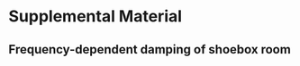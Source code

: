 <script type="text/x-mathjax-config"> MathJax.Hub.Config({ TeX: { equationNumbers: { autoNumber: "all" } } }); </script>
<script type="text/x-mathjax-config">
	MathJax.Hub.Config({
		tex2jax: {
			inlineMath: [ ['$','$'], ["\\(","\\)"] ],
      processEscapes: true
  }
});
</script>
<script src="https://cdn.mathjax.org/mathjax/latest/MathJax.js?config=TeX-AMS-MML_HTMLorMML" type="text/javascript"></script>

<!-- ... -->

<link href="https://maxcdn.bootstrapcdn.com/font-awesome/4.7.0/css/font-awesome.min.css" rel="stylesheet" integrity="sha384-wvfXpqpZZVQGK6TAh5PVlGOfQNHSoD2xbE+QkPxCAFlNEevoEH3Sl0sibVcOQVnN" crossorigin="anonymous" />
<link rel="stylesheet" href="{{ site.baseurl}}/css/trackswitch.min.css" />




    
# Supplemental Material


## Frequency-dependent damping of shoebox room
 
<!-- 
### Image Source Model (Ground Truth)

<audio controls>
  <source src="{{ site.baseurl}}/examples/sounds/ism.wav" type="audio/ogg">
  <source src="{{ site.baseurl}}/examples/sounds/ism.wav" type="audio/mpeg">
  Your browser does not support the audio tag. 
</audio>

<img src="{{ site.baseurl}}/examples/images/Fig9a.png" alt="Spectrgrom of ISM" style="height: 200px; width:600px;"/>

### Stochastic Model (Proposed)

<audio controls>
  <source src="{{ site.baseurl}}/examples/sounds/stochastic.wav" type="audio/ogg">
  <source src="{{ site.baseurl}}/examples/sounds/stochastic.wav" type="audio/mpeg">
  Your browser does not support the audio tag. 
</audio>

<img src="{{ site.baseurl}}/examples/images/Fig9b.png" alt="Spectrgrom of ISM" style="height: 200px; width:600px;"/>


### Fast Stochastic ISM - Early ISM and Late Stochastic 

<audio controls>
  <source src="{{ site.baseurl}}/examples/sounds/combined.wav" type="audio/ogg">
  <source src="{{ site.baseurl}}/examples/sounds/combined.wav" type="audio/mpeg">
  Your browser does not support the audio tag. 
</audio>

<img src="{{ site.baseurl}}/examples/images/Fig9c.png" alt="Spectrgrom of ISM" style="height: 200px; width:600px;"/> -->


